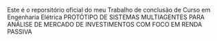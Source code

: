 Este é o reporsitório oficial do meu Trabalho de conclusão de Curso em Engenharia Elétrica PROTÓTIPO DE SISTEMAS MULTIAGENTES PARA ANÁLISE DE MERCADO DE INVESTIMENTOS COM FOCO EM RENDA PASSIVA
